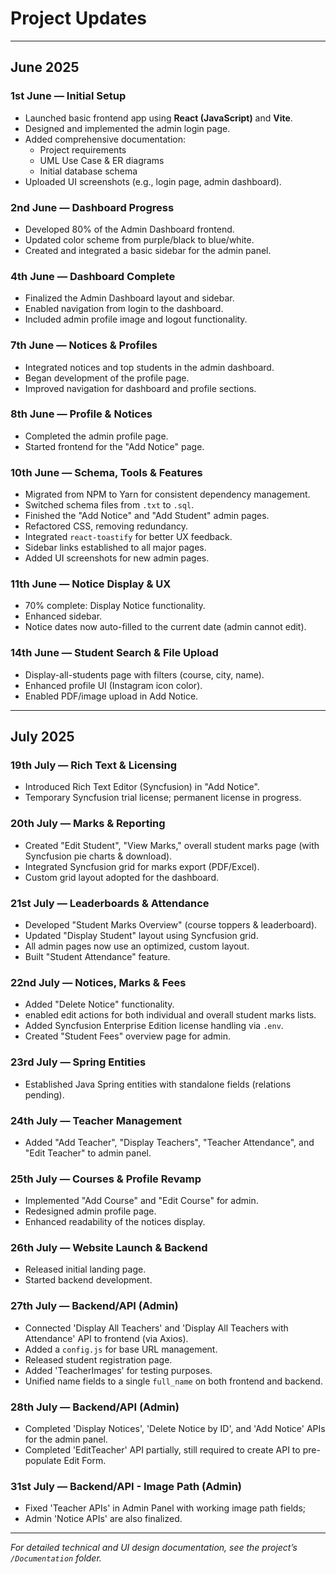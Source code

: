 # Project Updates

---

## June 2025

### 1st June — Initial Setup
- Launched basic frontend app using **React (JavaScript)** and **Vite**.
- Designed and implemented the admin login page.
- Added comprehensive documentation:
  - Project requirements
  - UML Use Case & ER diagrams
  - Initial database schema
- Uploaded UI screenshots (e.g., login page, admin dashboard).

### 2nd June — Dashboard Progress
- Developed 80% of the Admin Dashboard frontend.
- Updated color scheme from purple/black to blue/white.
- Created and integrated a basic sidebar for the admin panel.

### 4th June — Dashboard Complete
- Finalized the Admin Dashboard layout and sidebar.
- Enabled navigation from login to the dashboard.
- Included admin profile image and logout functionality.

### 7th June — Notices & Profiles
- Integrated notices and top students in the admin dashboard.
- Began development of the profile page.
- Improved navigation for dashboard and profile sections.

### 8th June — Profile & Notices
- Completed the admin profile page.
- Started frontend for the "Add Notice" page.

### 10th June — Schema, Tools & Features
- Migrated from NPM to Yarn for consistent dependency management.
- Switched schema files from `.txt` to `.sql`.
- Finished the "Add Notice" and "Add Student" admin pages.
- Refactored CSS, removing redundancy.
- Integrated `react-toastify` for better UX feedback.
- Sidebar links established to all major pages.
- Added UI screenshots for new admin pages.

### 11th June — Notice Display & UX
- 70% complete: Display Notice functionality.
- Enhanced sidebar.
- Notice dates now auto-filled to the current date (admin cannot edit).

### 14th June — Student Search & File Upload
- Display-all-students page with filters (course, city, name).
- Enhanced profile UI (Instagram icon color).
- Enabled PDF/image upload in Add Notice.

---

## July 2025

### 19th July — Rich Text & Licensing
- Introduced Rich Text Editor (Syncfusion) in "Add Notice".
- Temporary Syncfusion trial license; permanent license in progress.

### 20th July — Marks & Reporting
- Created "Edit Student", "View Marks," overall student marks page (with Syncfusion pie charts & download).
- Integrated Syncfusion grid for marks export (PDF/Excel).
- Custom grid layout adopted for the dashboard.

### 21st July — Leaderboards & Attendance
- Developed "Student Marks Overview" (course toppers & leaderboard).
- Updated "Display Student" layout using Syncfusion grid.
- All admin pages now use an optimized, custom layout.
- Built "Student Attendance" feature.

### 22nd July — Notices, Marks & Fees
- Added "Delete Notice" functionality.
- enabled edit actions for both individual and overall student marks lists.
- Added Syncfusion Enterprise Edition license handling via `.env`.
- Created "Student Fees" overview page for admin.

### 23rd July — Spring Entities
- Established Java Spring entities with standalone fields (relations pending).

### 24th July — Teacher Management
- Added "Add Teacher", "Display Teachers", "Teacher Attendance", and "Edit Teacher" to admin panel.

### 25th July — Courses & Profile Revamp
- Implemented "Add Course" and "Edit Course" for admin.
- Redesigned admin profile page.
- Enhanced readability of the notices display.

### 26th July — Website Launch & Backend
- Released initial landing page.
- Started backend development.

### 27th July — Backend/API (Admin)
- Connected 'Display All Teachers' and 'Display All Teachers with Attendance' API to frontend (via Axios).
- Added a `config.js` for base URL management.
- Released student registration page.
- Added 'TeacherImages' for testing purposes.
- Unified name fields to a single `full_name` on both frontend and backend.

### 28th July — Backend/API (Admin)
- Completed 'Display Notices', 'Delete Notice by ID', and 'Add Notice' APIs for the admin panel.
- Completed 'EditTeacher' API partially, still required to create API to pre-populate Edit Form.

### 31st July — Backend/API - Image Path (Admin)
- Fixed 'Teacher APIs' in Admin Panel with working image path fields;
- Admin 'Notice APIs' are also finalized.

---

*For detailed technical and UI design documentation, see the project’s `/Documentation` folder.*
